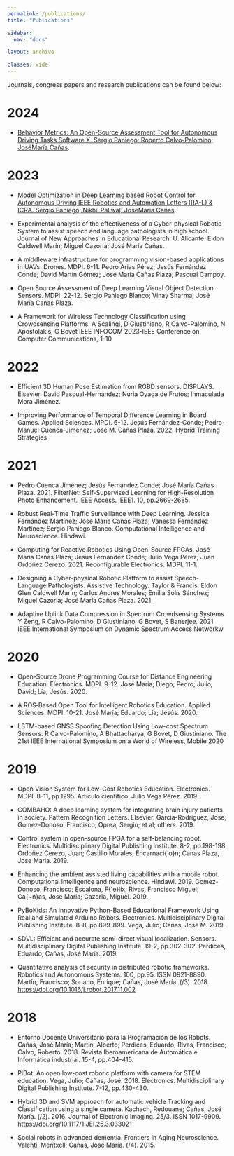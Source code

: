 ```yaml
---
permalink: /publications/
title: "Publications"

sidebar:
  nav: "docs"

layout: archive

classes: wide
---
```


Journals, congress papers and research publications can be found below:

# 2024

* [Behavior Metrics: An Open-Source Assessment Tool for Autonomous Driving Tasks Software X. Sergio Paniego; Roberto Calvo-Palomino; JoséMaría Cañas](/publications/2024/behavior_metrics_an_open_source_assessment_tool_for_autonomous_driving_tasks).

# 2023

* [Model Optimization in Deep Learning based Robot Control for Autonomous Driving IEEE Robotics and Automation Letters (RA-L) & ICRA. Sergio Paniego; Nikhil Paliwal; JoseMaria Cañas](/publications/2023/model_optimization_in_deep_learning_based_robot_control_for_autonomous_driving).

* Experimental analysis of the effectiveness of a Cyber-physical Robotic System to assist speech and language pathologists in high school. Journal of New Approaches in Educational Research. U. Alicante. Eldon Caldwell Marín; Miguel Cazorla; José María Cañas. 

* A middleware infrastructure for programming vision-based applications in UAVs. Drones. MDPI. 6-11. Pedro Arias Pérez; Jesús Fernández Conde; David Martín Gómez; José
María Cañas Plaza; Pascual Campoy. 

* Open Source Assessment of Deep Learning Visual Object Detection. Sensors. MDPI. 22-12. Sergio Paniego Blanco; Vinay Sharma; José María Cañas Plaza.  

* A Framework for Wireless Technology Classification using Crowdsensing Platforms. A Scalingi, D Giustiniano, R Calvo-Palomino, N Apostolakis, G Bovet IEEE INFOCOM 2023-IEEE Conference on Computer Communications, 1-10

# 2022

*  Efficient 3D Human Pose Estimation from RGBD sensors. DISPLAYS. Elsevier. David Pascual-Hernández; Nuria Oyaga de Frutos; Inmaculada Mora Jiménez.  

*  Improving  Performance  of  Temporal Difference Learning in Board Games. Applied Sciences. MPDI. 6-12. Jesús  Fernández-Conde;  Pedro-Manuel  Cuenca-Jiménez;  José  M. Cañas  Plaza.  2022.  Hybrid  Training  Strategies


# 2021

* Pedro Cuenca Jiménez; Jesús Fernández Conde; José María Cañas Plaza.  2021.  FilterNet: Self-Supervised Learning for High-Resolution Photo Enhancement. IEEE Access. IEEE1. 10, pp.2669-2685.

* Robust Real-Time Traffic Surveillance with Deep Learning. Jessica Fernández Martínez; José María Cañas Plaza; Vanessa Fernández Martínez; Sergio Paniego Blanco. Computational Intelligence and Neuroscience. Hindawi.

* Computing  for  Reactive  Robotics  Using Open-Source FPGAs. José María Cañas Plaza; Jesús Fernández Conde; Julio Vega Pérez; Juan  Ordoñez  Cerezo. 2021. Reconfigurable   Electronics. MDPI. 11-1.

*  Designing  a  Cyber-physical Robotic Platform to assist Speech-Language Pathologists. Assistive Technology. Taylor &
Francis. Eldon  Glen  Caldwell  Marin;  Carlos  Andres  Morales;  Emilia  Solís Sánchez;  Miguel  Cazorla;  José  María  Cañas  Plaza. 2021. 

* Adaptive Uplink Data Compression in Spectrum Crowdsensing Systems Y Zeng, R Calvo-Palomino, D Giustiniano, G Bovet, S Banerjee. 2021 IEEE International Symposium on Dynamic Spectrum Access Networkw

# 2020

* Open-Source Drone Programming Course for Distance Engineering Education. Electronics. MDPI. 9-12. José María; Diego; Pedro; Julio; David; Lía; Jesús. 2020. 

* A ROS‐Based Open Tool for Intelligent Robotics Education. Applied Sciences. MDPI. 10-21. José María; Eduardo; Lía; Jesús. 2020. 

* LSTM-based GNSS Spoofing Detection Using Low-cost Spectrum Sensors. R Calvo-Palomino, A Bhattacharya, G Bovet, D Giustiniano. The 21st IEEE International Symposium on a World of Wireless, Mobile 2020



# 2019

* Open Vision System for Low-Cost Robotics Education. Electronics. MDPI. 8-11, pp.1295. Artículo científico. Julio Vega Pérez. 2019. 

* COMBAHO: A deep learning system for integrating brain injury patients in
society. Pattern Recognition Letters. Elsevier. Garcia-Rodriguez, Jose; Gomez-Donoso, Francisco; Oprea, Sergiu; et
al; others. 2019. 

* Control  system  in  open-source  FPGA  for  a  self-balancing
robot. Electronics. Multidisciplinary Digital Publishing Institute. 8-2, pp.198-198.  Ordoñez  Cerezo,  Juan;  Castillo  Morales,  Encarnaci{\'o}n;  Canas Plaza,  Jose  Maria.  2019.  

* Enhancing the ambient assisted living capabilities with a mobile robot.  Computational intelligence and
neuroscience. Hindawi. 2019. Gomez-Donoso, Francisco; Escalona, F{\'e}lix; Rivas, Francisco
Miguel; Ca{\~n}as, Jose Maria; Cazorla, Miguel.  2019.  

* PyBoKids: An Innovative  Python-Based  Educational  Framework  Using  Real  and  Simulated  Arduino
Robots. Electronics. Multidisciplinary Digital Publishing Institute. 8-8, pp.899-899. Vega, Julio; Cañas, José M.  2019.  

* SDVL: Efficient and  accurate  semi-direct  visual  localization. Sensors. Multidisciplinary  Digital  Publishing
Institute. 19-2, pp.302-302. Perdices, Eduardo; Cañas, José María.  2019.  

* Quantitative analysis of security in distributed robotic frameworks.  Robotics and Autonomous Systems.  100,  pp.95.  ISSN
0921-8890. Martín, Francisco; Soriano, Enrique; Cañas, José María.  (/3).  2018.    https://doi.org/10.1016/j.robot.2017.11.002

# 2018

*  Entorno Docente Universitario para la Programación de los Robots. Cañas, José María; Martín, Alberto; Perdices, Eduardo;
Rivas, Francisco; Calvo, Roberto.  2018. Revista Iberoamericana de Automática e Informática industrial. 15-4, pp.404-415.

* PiBot:  An  open  low-cost  robotic platform with camera for STEM education. Vega,  Julio;  Cañas,  José. 2018.  Electronics. Multidisciplinary Digital Publishing Institute. 7-12, pp.430-430.

*  Hybrid 3D and SVM approach for automatic vehicle Tracking and Classification
using a single camera. Kachach, Redouane; Cañas, José María.  (/2).  2016.    Journal of Electronic Imaging.  25/3.  ISSN
1017-9909.  https://doi.org/10.1117/1.JEI.25.3.033021

* Social  robots  in advanced dementia. Frontiers in Aging Neuroscience. Valenti,  Meritxell;  Cañas,  José  María. (/4). 2015. 
